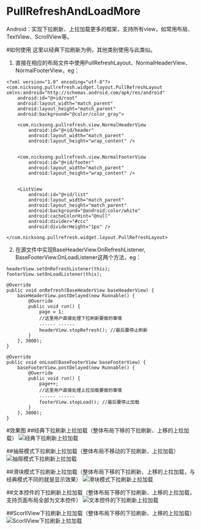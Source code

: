 # PullRefreshAndLoadMore
Android：实现下拉刷新、上拉加载更多的框架，支持所有view，如常用布局、TextView、ScrollView等。

#如何使用
这里以经典下拉刷新为例，其他类别使用与此类似。
1. 直接在相应的布局文件中使用PullRefreshLayout、NormalHeaderView、NormalFooterView，eg：
```
<?xml version="1.0" encoding="utf-8"?>
<com.nicksong.pullrefresh.widget.layout.PullRefreshLayout xmlns:android="http://schemas.android.com/apk/res/android"
    android:id="@+id/root"
    android:layout_width="match_parent"
    android:layout_height="match_parent"
    android:background="@color/color_gray">

    <com.nicksong.pullrefresh.view.NormalHeaderView
        android:id="@+id/header"
        android:layout_width="match_parent"
        android:layout_height="wrap_content" />


    <com.nicksong.pullrefresh.view.NormalFooterView
        android:id="@+id/footer"
        android:layout_width="match_parent"
        android:layout_height="wrap_content" />


    <ListView
        android:id="@+id/list"
        android:layout_width="match_parent"
        android:layout_height="match_parent"
        android:background="@android:color/white"
        android:cacheColorHint="@null"
        android:divider="#ccc"
        android:dividerHeight="1px" />

</com.nicksong.pullrefresh.widget.layout.PullRefreshLayout>
```
2. 在源文件中实现BaseHeaderView.OnRefreshListener, BaseFooterView.OnLoadListener这两个方法，eg：
```
headerView.setOnRefreshListener(this);
footerView.setOnLoadListener(this);

@Override
public void onRefresh(BaseHeaderView baseHeaderView) {
    baseHeaderView.postDelayed(new Runnable() {
        @Override
        public void run() {
            page = 1;
            //这里用户直接处理下拉刷新要做的事情
            ...... ......
            headerView.stopRefresh(); //最后要停止刷新
        }
    }, 3000);
}

@Override
public void onLoad(BaseFooterView baseFooterView) {
    baseFooterView.postDelayed(new Runnable() {
        @Override
        public void run() {
            page++;
            //这里用户直接处理上拉加载要做的事情
            ...... ......
            footerView.stopLoad(); //最后要停止加载
        }
    }, 3000);
}
```

#效果图
##经典下拉刷新上拉加载（整体布局下移的下拉刷新、上移的上拉加载）
![经典下拉刷新上拉加载](https://github.com/Ericsongyl/PullRefreshAndLoadMore/blob/master/gif/GIF1.gif)


##抽屉模式下拉刷新上拉加载（整体布局不移动的下拉刷新、上拉加载）
![抽屉模式下拉刷新上拉加载](https://github.com/Ericsongyl/PullRefreshAndLoadMore/blob/master/gif/GIF2.gif)


##滑块模式下拉刷新上拉加载（整体布局下移的下拉刷新、上移的上拉加载，与经典模式不同的就是显示效果）
![滑块模式下拉刷新上拉加载](https://github.com/Ericsongyl/PullRefreshAndLoadMore/blob/master/gif/GIF3.gif)


##文本控件的下拉刷新上拉加载（整体布局下移的下拉刷新、上移的上拉加载，支持页面布局全部为文本控件）
![文本控件的下拉刷新上拉加载](https://github.com/Ericsongyl/PullRefreshAndLoadMore/blob/master/gif/GIF4.gif)


##ScorllView下拉刷新上拉加载（整体布局下移的下拉刷新、上移的上拉加载）
![ScorllView下拉刷新上拉加载](https://github.com/Ericsongyl/PullRefreshAndLoadMore/blob/master/gif/GIF5.gif)
